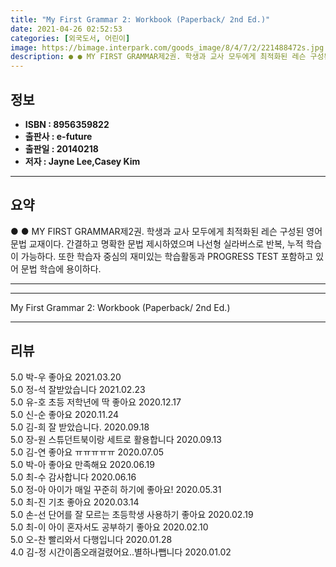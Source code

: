 ```yaml
---
title: "My First Grammar 2: Workbook (Paperback/ 2nd Ed.)"
date: 2021-04-26 02:52:53
categories: [외국도서, 어린이]
image: https://bimage.interpark.com/goods_image/8/4/7/2/221488472s.jpg
description: ● ● MY FIRST GRAMMAR제2권. 학생과 교사 모두에게 최적화된 레슨 구성된 영어 문법 교재이다. 간결하고 명확한 문법 제시하였으며 나선형 실라버스로 반복, 누적 학습이 가능하다. 또한 학습자 중심의 재미있는 학습활동과 PROGRESS TEST 포함하고 있어 문법 학습에
---
```


## **정보**

- **ISBN : 8956359822**
- **출판사 : e-future**
- **출판일 : 20140218**
- **저자 : Jayne Lee,Casey Kim**

------



## **요약**

●  ●  MY FIRST GRAMMAR제2권. 학생과 교사 모두에게 최적화된 레슨 구성된 영어 문법 교재이다. 간결하고 명확한 문법 제시하였으며 나선형 실라버스로 반복, 누적 학습이 가능하다. 또한 학습자 중심의 재미있는 학습활동과 PROGRESS TEST 포함하고 있어 문법 학습에 용이하다.

------



------


My First Grammar 2: Workbook (Paperback/ 2nd Ed.) 

------


## **리뷰** 

5.0 박-우 좋아요 2021.03.20 <br/>5.0 정-석 잘받았습니다  2021.02.23 <br/>5.0 유-호 초등 저학년에 딱 좋아요 2020.12.17 <br/>5.0 신-순 좋아요 2020.11.24 <br/>5.0 김-희 잘 받았습니다. 2020.09.18 <br/>5.0 장-원 스튜던트북이랑 세트로 활용합니다 2020.09.13 <br/>5.0 김-연 좋아요 ㅠㅠㅠㅠㅠ 2020.07.05 <br/>5.0 박-아 좋아요 만족해요 2020.06.19 <br/>5.0 최-수 감사합니다 2020.06.16 <br/>5.0 정-아 아이가 매일 꾸준히 하기에 좋아요! 2020.05.31 <br/>5.0 최-진 기초 좋아요 2020.03.14 <br/>5.0 손-선 단어를 잘 모르는 초등학생 사용하기 좋아요 2020.02.19 <br/>5.0 최-이 아이 혼자서도 공부하기 좋아요 2020.02.10 <br/>5.0 오-찬 빨리와서 다행입니다 2020.01.28 <br/>4.0 김-정 시간이좀오래걸렸어요..별하나뺍니다 2020.01.02 <br/>